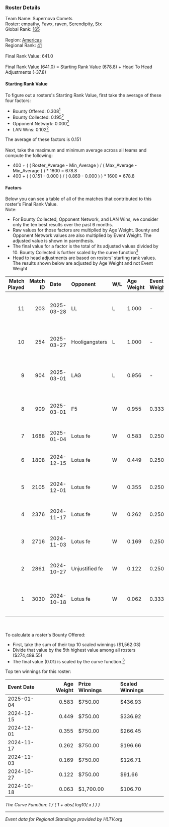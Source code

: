 ### Roster Details<br />
Team Name: Supernova Comets<br />
Roster: empathy, Fawx, raven, Serendipity, Stx<br />
Global Rank: [165](../../standings_global_2025_04_07.md)<br />
<br />
Region: [Americas]( ../../standings_americas_2025_04_07.md)<br />
Regional Rank: [41]( ../../standings_americas_2025_04_07.md)<br />
<br />
Final Rank Value:  641.0<br />
<br />
Final Rank Value (641.0) = Starting Rank Value (678.8) + Head To Head Adjustments (-37.8)<br />

#### Starting Rank Value<br />
To figure out a rosters's Starting Rank Value, first take the average of these four factors:<br />
- Bounty Offered: 0.308[<sup>1</sup>](#table2)
- Bounty Collected: 0.195[<sup>2</sup>](#table1)
- Opponent Network: 0.000[<sup>2</sup>](#table1)
- LAN Wins: 0.102[<sup>2</sup>](#table1)

The average of these factors is 0.151<br />
<br />
Next, take the maximum and minimum average across all teams and compute the following:<br />
- 400 + ( ( Roster_Average - Min_Average ) / ( Max_Average - Min_Average ) ) * 1600 = 678.8
- 400 + ( ( 0.151 - 0.000 ) / ( 0.869 - 0.000 ) ) * 1600 = 678.8


#### Factors<br />
Below you can see a table of all of the matches that contributed to this roster's Final Rank Value.<br />
Note:<br />

- For Bounty Collected, Opponent Network, and LAN Wins, we consider only the ten best results over the past 6 months.
- Raw values for those factors are multiplied by Age Weight. Bounty and Opponent Network values are also multiplied by Event Weight. The adjusted value is shown in parenthesis.
- The final value for a factor is the total of its adjusted values divided by 10. Bounty Collected is further scaled by the curve function[<sup>3</sup>](#curveFunction)
- Head to head adjustments are based on rosters' starting rank values. The results shown below are adjusted by Age Weight and not Event Weight
<span id="table1"></span><br />


| Match Played | Match ID | Date       | Opponent       | W/L | Age Weight | Event Weight | Bounty Collected | Opponent Network | LAN Wins  | H2H Adj. | Roster                                 |
| -: | -: | :- | :- | :- | :- | :- | :- | :- | :- | -: | :- |
|           11 |      203 | 2025-03-28 | LL             | L   | 1.000      | -            | -                | -                | -         |   -22.28 | empathy, Fawx, raven, Serendipity, Stx |
|           10 |      254 | 2025-03-27 | Hooligangsters | L   | 1.000      | -            | -                | -                | -         |   -22.82 | empathy, Fawx, raven, Serendipity, Stx |
|            9 |      904 | 2025-03-01 | LAG            | L   | 0.956      | -            | -                | -                | -         |   -14.73 | empathy, Fawx, raven, Serendipity, Stx |
|            8 |      909 | 2025-03-01 | F5             | W   | 0.955      | 0.333        | 0.000 (0.000)    | 0.000 (0.000)    | 1 (0.955) |     4.71 | empathy, Fawx, raven, Serendipity, Stx |
|            7 |     1688 | 2025-01-04 | Lotus fe       | W   | 0.583      | 0.250        | 0.002 (0.000)    | 0.000 (0.000)    | 0 (0.000) |     4.84 | empathy, Fawx, milo, raven, Stx        |
|            6 |     1808 | 2024-12-15 | Lotus fe       | W   | 0.449      | 0.250        | 0.002 (0.000)    | 0.000 (0.000)    | 0 (0.000) |     3.87 | empathy, milo, raven, Serendipity, Stx |
|            5 |     2105 | 2024-12-01 | Lotus fe       | W   | 0.355      | 0.250        | 0.002 (0.000)    | 0.000 (0.000)    | 0 (0.000) |     3.15 | empathy, Fawx, phoebe, raven, Stx      |
|            4 |     2376 | 2024-11-17 | Lotus fe       | W   | 0.262      | 0.250        | 0.002 (0.000)    | 0.000 (0.000)    | 0 (0.000) |     2.37 | empathy, Fawx, phoebe, raven, Stx      |
|            3 |     2716 | 2024-11-03 | Lotus fe       | W   | 0.169      | 0.250        | 0.002 (0.000)    | 0.000 (0.000)    | 0 (0.000) |     1.55 | Celia, empathy, phoebe, raven, Stx     |
|            2 |     2861 | 2024-10-27 | Unjustified fe | W   | 0.122      | 0.250        | 0.000 (0.000)    | 0.043 (0.001)    | 0 (0.000) |     1.00 | Celia, empathy, phoebe, raven, Stx     |
|            1 |     3030 | 2024-10-18 | Lotus fe       | W   | 0.062      | 0.333        | 0.000 (0.000)    | 0.000 (0.000)    | 0 (0.000) |     0.53 | Celia, gadfly, raven, Serendipity, Stx |

<br />
<span id="table2"></span><br />
To calculate a roster's Bounty Offered:<br />

- First, take the sum of their top 10 scaled winnings ($1,562.03)
- Divide that value by the 5th highest value among all rosters ($274,489.55)
- The final value (0.01) is scaled by the curve function.[<sup>3</sup>](#curveFunction)

Top ten winnings for this roster:<br />

| Event Date | Age Weight | Prize Winnings | Scaled Winnings |
| :- | -: | :- | :- |
| 2025-01-04 |      0.583 | $750.00        | $436.93         |
| 2024-12-15 |      0.449 | $750.00        | $336.92         |
| 2024-12-01 |      0.355 | $750.00        | $266.45         |
| 2024-11-17 |      0.262 | $750.00        | $196.66         |
| 2024-11-03 |      0.169 | $750.00        | $126.71         |
| 2024-10-27 |      0.122 | $750.00        | $91.66          |
| 2024-10-18 |      0.063 | $1,700.00      | $106.70         |


<span id="curveFunction"></span>_The Curve Function: 1 / ( 1 + abs( log10( x ) ) )_<br />

---
_Event data for Regional Standings provided by HLTV.org_<br />
